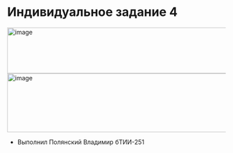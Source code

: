 # Индивидуальное задание 4
<img width="723" height="106" alt="image" src="https://github.com/user-attachments/assets/32611101-b255-4b9c-a17b-2d889f84781b" />


<img width="687" height="136" alt="image" src="https://github.com/user-attachments/assets/d4f47803-a0ab-4d6b-b6af-0a24a1104fe6" />

- Выполнил Полянский Владимир бТИИ-251
